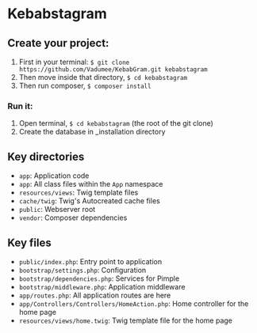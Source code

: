 # Kebabstagram



## Create your project:

1. First in your terminal: `$ git clone https://github.com/Vadumee/KebabGram.git kebabstagram`
2. Then move inside that directory, `$ cd kebabstagram`
3. Then run composer, `$ composer install`

### Run it:

1. Open terminal, `$ cd kebabstagram` (the root of the git clone)
2. Create the database in _installation directory

## Key directories

* `app`: Application code
* `app`: All class files within the `App` namespace
* `resources/views`: Twig template files
* `cache/twig`: Twig's Autocreated cache files
* `public`: Webserver root
* `vendor`: Composer dependencies

## Key files

* `public/index.php`: Entry point to application
* `bootstrap/settings.php`: Configuration
* `bootstrap/dependencies.php`: Services for Pimple
* `bootstrap/middleware.php`: Application middleware
* `app/routes.php`: All application routes are here
* `app/Controllers/Controllers/HomeAction.php`: Home controller for the home page
* `resources/views/home.twig`: Twig template file for the home page
